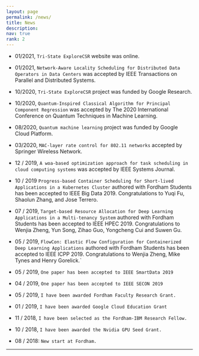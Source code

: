 ```yaml
---
layout: page
permalink: /news/
title: News
description:
nav: true
rank: 2
---
```


- 01/2021, `Tri-State ExploreCSR` website was online.

- 01/2021, `Network-Aware Locality Scheduling for Distributed Data Operators in Data Centers` was accepted by IEEE Transactions on Parallel and Distributed Systems.

- 10/2020, `Tri-State ExploreCSR` project was funded by Google Research.

- 10/2020, `Quantum-Inspired Classical Algorithm for Principal Component Regression` was accepted by The 2020 International Conference on Quantum Techniques in Machine Learning.

- 08/2020, `Quantum machine learning` project was funded by Google Cloud Platform.

- 03/2020, `MAC-layer rate control for 802.11 networks` accepted by Springer Wireless Network.

- 12 / 2019, `A woa-based optimization approach for task scheduling in cloud computing systems` was accepted by IEEE Systems Journal.

- 10 / 2019 `Progress-based Container Scheduling for Short-lived Applications in a Kubernetes Cluster` authored with Fordham Students has been accepted to IEEE Big Data 2019. Congratulations to Yuqi Fu, Shaolun Zhang, and Jose Terrero.

- 07 / 2019, `Target-based Resource Allocation for Deep Learning Applications in a Multi-tenancy System` authored with Fordham Students has been accepted to IEEE HPEC 2019. Congratulations to Wenjia Zheng, Yun Song, Zihao Guo, Yongcheng Cui and Suwen Gu.

- 05 / 2019, `FlowCon: Elastic Flow Configuration for Containerized Deep Learning Applications` authored with Fordham Students has been accepted to IEEE ICPP 2019. Congratulations to Wenjia Zheng, Mike Tynes and Henry Gorelick.`

- 05 / 2019, `One paper has been accepted to IEEE SmartData 2019`

- 04 / 2019, `One paper has been accepted to IEEE SECON 2019`

- 05 / 2019, `I have been awarded Fordham Faculty Research Grant.`

- 01 / 2019, `I have been awarded Google Cloud Education Grant`

- 11 / 2018, `I have been selected as the Fordham-IBM Research Fellow.`

- 10 / 2018, `I have been awarded the Nvidia GPU Seed Grant.`

- 08 / 2018: `New start at Fordham.`


---
